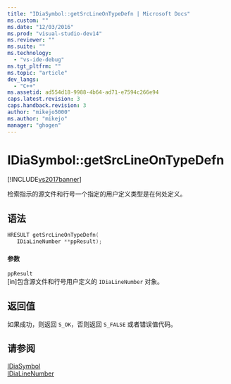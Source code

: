 ```yaml
---
title: "IDiaSymbol::getSrcLineOnTypeDefn | Microsoft Docs"
ms.custom: ""
ms.date: "12/03/2016"
ms.prod: "visual-studio-dev14"
ms.reviewer: ""
ms.suite: ""
ms.technology: 
  - "vs-ide-debug"
ms.tgt_pltfrm: ""
ms.topic: "article"
dev_langs: 
  - "C++"
ms.assetid: ad554d18-9988-4b64-ad71-e7594c266e94
caps.latest.revision: 3
caps.handback.revision: 3
author: "mikejo5000"
ms.author: "mikejo"
manager: "ghogen"
---
```

# IDiaSymbol::getSrcLineOnTypeDefn
[!INCLUDE[vs2017banner](../../code-quality/includes/vs2017banner.md)]

检索指示的源文件和行号一个指定的用户定义类型是在何处定义。  
  
## 语法  
  
```cpp  
HRESULT getSrcLineOnTypeDefn(  
   IDiaLineNumber **ppResult);  
```  
  
#### 参数  
 `ppResult`  
 \[in\]包含源文件和行号用户定义的 `IDiaLineNumber` 对象。  
  
## 返回值  
 如果成功，则返回 `S_OK`，否则返回 `S_FALSE` 或者错误值代码。  
  
## 请参阅  
 [IDiaSymbol](../../debugger/debug-interface-access/idiasymbol.md)   
 [IDiaLineNumber](../../debugger/debug-interface-access/idialinenumber.md)